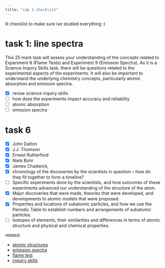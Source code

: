 ```yaml
---
title: "cap 1 checklist"
---
```


lil checklist to make sure ive studied everything :)

# task 1: line spectra
This 25 mark task will assess your understanding of the concepts related to Experiment 8 (Flame Tests) and Experiment 9 (Emission Spectra). 
As it is a Science Inquiry Skills task, there will be questions related to the experimental aspects of the experiments. 
It will also be important to understand the underlying chemistry concepts, particularly atomic absorption and emission spectra.
- [x] revise science inquiry skills
- [ ] how does the experiments impact accuracy and reliability
- [ ] atomic absorption
- [ ] emission spectra
# task 6
- [x] John Dalton
- [x] J.J. Thomson
- [x] Ernest Rutherford
- [x] Niels Bohr
- [x] James Chadwick, 
- [x] chronology of the discoveries by the scientists in question – how do they fit together to form a timeline?
- [ ] Specific experiments done by the scientists, and how outcomes of these experiments advanced our understanding of the structure of the atom.
- [x] Major discoveries that were made, theories that were developed, and developments to atomic models that were proposed.
- [x] Properties and locations of subatomic particles, and how we use the Periodic Table to establish numbers and arrangements of subatomic particles.
- [ ] Isotopes of elements, their similarities and differences in terms of atomic structure and physical and chemical properties.

related:
- [atomic structures](notes/AE/chemistry/ATOMIC-STRUCTURES.md)
- [emission spectra](notes/AE/chemistry/EMISSION-SPECTRA.md)
- [flame test](notes/AE/chemistry/FLAME-TEST.md)
- [inquiry skills](notes/AE/chemistry/INQ-SKILLS.md)